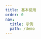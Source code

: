 ```yaml
---
title: 基本使用
order: 0
nav:
  title: 示例
  path: /demo
---
```


<code src="../../examples/basic.tsx"></code>
